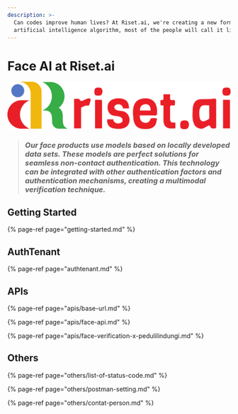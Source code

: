 ```yaml
---
description: >-
  Can codes improve human lives? At Riset.ai, we're creating a new form of
  artificial intelligence algorithm, most of the people will call it life.
---
```


# Face AI at Riset.ai

![](.gitbook/assets/risetai_logo.72c56424.png)

> ### _Our face products use models based on locally developed data sets. These models are perfect solutions for seamless non-contact authentication. This technology can be integrated with other authentication factors and authentication mechanisms, creating a multimodal verification technique._

## Getting Started

{% page-ref page="getting-started.md" %}

## AuthTenant

{% page-ref page="authtenant.md" %}

## APIs

{% page-ref page="apis/base-url.md" %}

{% page-ref page="apis/face-api.md" %}

{% page-ref page="apis/face-verification-x-pedulilindungi.md" %}



## Others

{% page-ref page="others/list-of-status-code.md" %}

{% page-ref page="others/postman-setting.md" %}

{% page-ref page="others/contat-person.md" %}

